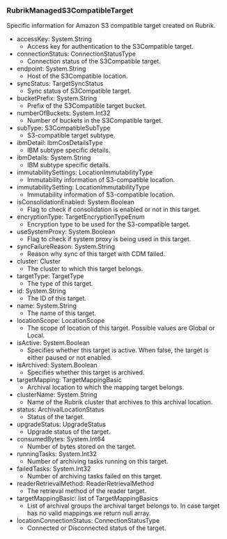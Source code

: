 ### RubrikManagedS3CompatibleTarget
Specific information for Amazon S3 compatible target created on Rubrik.

- accessKey: System.String
  - Access key for authentication to the S3Compatible target.
- connectionStatus: ConnectionStatusType
  - Connection status of the S3Compatible target.
- endpoint: System.String
  - Host of the S3Compatible location.
- syncStatus: TargetSyncStatus
  - Sync status of S3Compatible target.
- bucketPrefix: System.String
  - Prefix of the S3Compatible target bucket.
- numberOfBuckets: System.Int32
  - Number of buckets in the S3Compatible target.
- subType: S3CompatibleSubType
  - S3-compatible target subtype.
- ibmDetail: IbmCosDetailsType
  - IBM subtype specific details.
- ibmDetails: System.String
  - IBM subtype specific details.
- immutabilitySettings: LocationImmutabilityType
  - Immutability information of S3-compatible location.
- immutabilitySetting: LocationImmutabilityType
  - Immutability information of S3-compatible location.
- isConsolidationEnabled: System.Boolean
  - Flag to check if consolidation is enabled or not in this target.
- encryptionType: TargetEncryptionTypeEnum
  - Encryption type to be used for the S3-compatible target.
- useSystemProxy: System.Boolean
  - Flag to check if system proxy is being used in this target.
- syncFailureReason: System.String
  - Reason why sync of this target with CDM failed.
- cluster: Cluster
  - The cluster to which this target belongs.
- targetType: TargetType
  - The type of this target.
- id: System.String
  - The ID of this target.
- name: System.String
  - The name of this target.
- locationScope: LocationScope
  - The scope of location of this target. Possible values are Global or Local.
- isActive: System.Boolean
  - Specifies whether this target is active. When false, the target is either paused or not enabled.
- isArchived: System.Boolean
  - Specifies whether this target is archived.
- targetMapping: TargetMappingBasic
  - Archival location to which the mapping target belongs.
- clusterName: System.String
  - Name of the Rubrik cluster that archives to this archival location.
- status: ArchivalLocationStatus
  - Status of the target.
- upgradeStatus: UpgradeStatus
  - Upgrade status of the target.
- consumedBytes: System.Int64
  - Number of bytes stored on the target.
- runningTasks: System.Int32
  - Number of archiving tasks running on this target.
- failedTasks: System.Int32
  - Number of archiving tasks failed on this target.
- readerRetrievalMethod: ReaderRetrievalMethod
  - The retrieval method of the reader target.
- targetMappingBasic: list of TargetMappingBasics
  - List of archival groups the archival target belongs to. In case target has no valid mappings we return null array.
- locationConnectionStatus: ConnectionStatusType
  - Connected or Disconnected status of the target.
